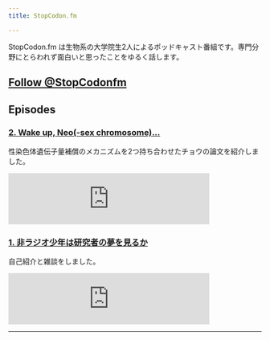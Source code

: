 ```yaml
---
title: StopCodon.fm

---
```

StopCodon.fm は生物系の大学院生2人によるポッドキャスト番組です。専門分野にとらわれず面白いと思ったことをゆるく話します。

<a href="https://twitter.com/StopCodonfm?ref_src=twsrc%5Etfw" class="twitter-follow-button" data-show-count="false">Follow @StopCodonfm</a><script async src="https://platform.twitter.com/widgets.js" charset="utf-8"></script>
------

## Episodes

### [ 2. Wake up, Neo(-sex chromosome)...](episodes/002.html)

性染色体遺伝子量補償のメカニズムを2つ持ち合わせたチョウの論文を紹介しました。

<iframe src="https://anchor.fm/stopcodon/embed/episodes/2--Wake-up--Neo-sex-chromosome-e13un3q" height="102px" width="400px" frameborder="0" scrolling="no"></iframe>


### [ 1. 非ラジオ少年は研究者の夢を見るか](episodes/001.html)

自己紹介と雑談をしました。

<iframe src="https://anchor.fm/stopcodon/embed/episodes/1-e12slo5" height="102px" width="400px" frameborder="0" scrolling="no"></iframe>



---

